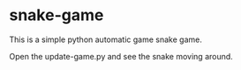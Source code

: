 # snake-game

This is a simple python automatic game snake game.

Open the update-game.py and see the snake moving around.
